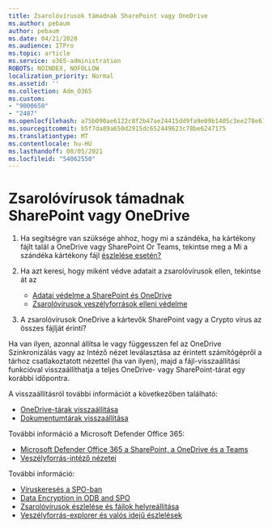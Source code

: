 ```yaml
---
title: Zsarolóvírusok támadnak SharePoint vagy OneDrive
ms.author: pebaum
author: pebaum
ms.date: 04/21/2020
ms.audience: ITPro
ms.topic: article
ms.service: o365-administration
ROBOTS: NOINDEX, NOFOLLOW
localization_priority: Normal
ms.assetid: ''
ms.collection: Adm_O365
ms.custom:
- "9000650"
- "2487"
ms.openlocfilehash: a75b090ae6122c8f2b47ae24415dd9fa9e09b1405c3ee278e619381382a322d2
ms.sourcegitcommit: b5f7da89a650d2915dc652449623c78be6247175
ms.translationtype: MT
ms.contentlocale: hu-HU
ms.lasthandoff: 08/05/2021
ms.locfileid: "54062550"
---
```

# <a name="ransomware-attack-in-sharepoint-or-onedrive"></a>Zsarolóvírusok támadnak SharePoint vagy OneDrive

1.  Ha segítségre van szüksége ahhoz, hogy mi a szándéka, ha kártékony fájlt talál a OneDrive vagy SharePoint Or Teams, tekintse meg a Mi a szándéka kártékony fájl [észlelése esetén?](https://support.office.com/en-ie/article/what-to-do-when-a-malicious-file-is-found-in-sharepoint-online-onedrive-or-microsoft-teams-01e902ad-a903-4e0f-b093-1e1ac0c37ad2)
2. Ha azt keresi, hogy miként védve adatait a zsarolóvírusok ellen, tekintse át az
    - [Adatai védelme a SharePoint és OneDrive](/sharepoint/safeguarding-your-data) 
    - [Zsarolóvírusok veszélyforrások elleni védelme](/windows/security/threat-protection/intelligence/ransomware-malware)    

3.  A zsarolóvírusok OneDrive a kártevők SharePoint vagy a Crypto vírus az összes fájlját érinti? 

Ha van ilyen, azonnal állítsa le vagy függesszen fel az OneDrive Szinkronizálás vagy az Intéző nézet leválasztása az érintett számítógépről a tárhoz csatlakoztatott nézettel (ha van ilyen), majd a fájl-visszaállítási funkcióval visszaállíthatja a teljes OneDrive- vagy SharePoint-tárat egy korábbi időpontra. 

A visszaállításról további információt a következőben található:

- [OneDrive-tárak visszaállítása](https://support.office.com/article/restore-your-onedrive-fa231298-759d-41cf-bcd0-25ac53eb8a150)
- [Dokumentumtárak visszaállítása](https://support.office.com/article/restore-a-document-library-317791c3-8bd0-4dfd-8254-3ca90883d39a)

További információ a Microsoft Defender Office 365:
- [Microsoft Defender Office 365 a SharePoint, a OneDrive és a Teams](/microsoft-365/security/office-365-security/atp-for-spo-odb-and-teams)
- [Veszélyforrás-intéző nézetei](/microsoft-365/security/office-365-security/threat-explorer-views)

További információ:

- [Víruskeresés a SPO-ban](/microsoft-365/security/office-365-security/virus-detection-in-spo)</br>
- [Data Encryption in ODB and SPO](/microsoft-365/compliance/data-encryption-in-odb-and-spo)</br>
- [Zsarolóvírusok észlelése és fájlok helyreállítása](https://support.office.com/article/Ransomware-detection-and-recovering-your-files-0d90ec50-6bfd-40f4-acc7-b8c12c73637f)</br>
- [Veszélyforrás-explorer és valós idejű észlelések](/microsoft-365/security/office-365-security/threat-explorer-views)